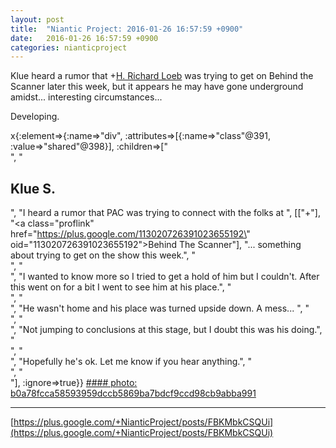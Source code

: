 ```yaml
---
layout: post
title:  "Niantic Project: 2016-01-26 16:57:59 +0900"
date:   2016-01-26 16:57:59 +0900
categories: nianticproject
---
```

Klue heard a rumor that +[H. Richard Loeb](https://plus.google.com/117506125229608138804 "") was trying to get on Behind the Scanner later this week, but it appears he may have gone underground amidst... interesting circumstances...

Developing.

x{:element=>{:name=>"div", :attributes=>[{:name=>"class"@391, :value=>"shared"@398}], :children=>["<br />", "<h2>Klue S.</h2>", "I heard a rumor that PAC was trying to connect with the folks at ", [["+"], "<a class=\"proflink\" href=\"https://plus.google.com/113020726391023655192\" oid=\"113020726391023655192\">Behind The Scanner</a>"], "... something about trying to get on the show this week.", "<br />", "<br />", "I wanted to know more so I tried to get a hold of him but I couldn't. After this went on for a bit I went to see him at his place.", "<br />", "<br />", "He wasn't home and his place was turned upside down. A mess... ", "<br />", "<br />", "Not jumping to conclusions at this stage, but I doubt this was his doing.", "<br />", "<br />", "Hopefully he's ok. Let me know if you hear anything.", "<br />", "<br />"], :ignore=>true}}
[#### photo: b0a78fcca58593959dccb5869ba7bdcf9ccd98cb9abba991](https://lh3.googleusercontent.com/-AwlcAfCkWac/VqcmEtbLGaI/AAAAAAAABUs/aJbVHqTq2kU/w600-h512/Disarray.jpg "")
- - -
[https://plus.google.com/+NianticProject/posts/FBKMbkCSQUi](https://plus.google.com/+NianticProject/posts/FBKMbkCSQUi)
